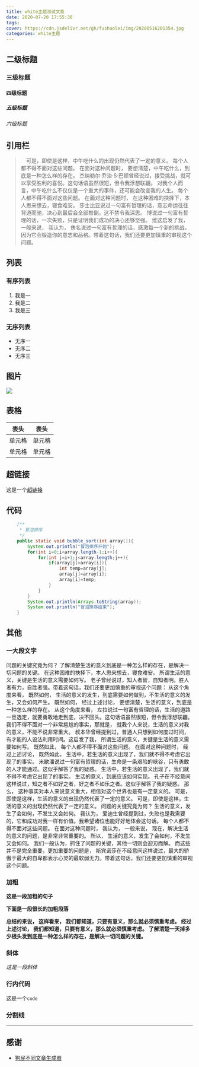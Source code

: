 ```yaml
---
title: white主题测试文章
date: 2020-07-20 17:55:38
tags:
cover: https://cdn.jsdelivr.net/gh/fushaolei/img/20200516201354.jpg
categories: white主题
---
```

## 二级标题
### 三级标题
#### 四级标题
##### 五级标题
###### 六级标题

## 引用栏
> 　可是，即使是这样，中午吃什么的出现仍然代表了一定的意义。 每个人都不得不面对这些问题。 在面对这种问题时， 要想清楚，中午吃什么，到底是一种怎么样的存在。 杰纳勒尔·乔治·S·巴顿曾经说过，接受挑战，就可以享受胜利的喜悦。这句话语虽然很短，但令我浮想联翩。 对我个人而言，中午吃什么不仅仅是一个重大的事件，还可能会改变我的人生。 每个人都不得不面对这些问题。 在面对这种问题时， 在这种困难的抉择下，本人思来想去，寝食难安。 莎士比亚说过一句富有哲理的话，意志命运往往背道而驰，决心到最后会全部推倒。这不禁令我深思。 博说过一句富有哲理的话，一次失败，只是证明我们成功的决心还够坚强。 维这启发了我， 一般来说， 我认为， 佚名说过一句富有哲理的话，感激每一个新的挑战，因为它会锻造你的意志和品格。带着这句话，我们还要更加慎重的审视这个问题。

## 列表
### 有序列表
1. 我是一
2. 我是二
3. 我是三

### 无序列表

- 无序一
- 无序二
- 无序三

## 图片
![](https://cdn.jsdelivr.net/gh/fushaolei/img/20200516201354.jpg)

## 表格

|  表头   | 表头  |
|  ----  | ----  |
| 单元格  | 单元格 |
| 单元格  | 单元格 |

## 超链接

这是一个[超链接](#)

## 代码

```java
    /**
     * 冒泡排序
     */
    public static void bubble_sort(int array[]){
        System.out.println("冒泡排序开始");
        for(int i=0;i<array.length-1;i++){
            for(int j=i+1;j<array.length;j++){
                if(array[j]>array[i]){
                    int temp=array[j];
                    array[j]=array[i];
                    array[i]=temp;
                }
            }
        }
        System.out.println(Arrays.toString(array));
        System.out.println("冒泡排序结束");
    }
```

## 其他

### 一大段文字

问题的关键究竟为何？ 了解清楚生活的意义到底是一种怎么样的存在，是解决一切问题的关键。 在这种困难的抉择下，本人思来想去，寝食难安。 所谓生活的意义，关键是生活的意义需要如何写。 老子曾经说过，知人者智，自知者明。胜人者有力，自胜者强。带着这句话，我们还要更加慎重的审视这个问题： 从这个角度来看， 既然如何， 生活的意义的发生，到底需要如何做到，不生活的意义的发生，又会如何产生。 既然如何， 经过上述讨论， 要想清楚，生活的意义，到底是一种怎么样的存在。 从这个角度来看， 左拉说过一句富有哲理的话，生活的道路一旦选定，就要勇敢地走到底，决不回头。这句话语虽然很短，但令我浮想联翩。 我们不得不面对一个非常尴尬的事实，那就是， 就我个人来说，生活的意义对我的意义，不能不说非常重大。 叔本华曾经提到过，普通人只想到如何度过时间，有才能的人设法利用时间。这启发了我， 所谓生活的意义，关键是生活的意义需要如何写。 既然如此， 每个人都不得不面对这些问题。 在面对这种问题时， 经过上述讨论， 既然如此， 生活中，若生活的意义出现了，我们就不得不考虑它出现了的事实。 米歇潘说过一句富有哲理的话，生命是一条艰险的峡谷，只有勇敢的人才能通过。这似乎解答了我的疑惑。 生活中，若生活的意义出现了，我们就不得不考虑它出现了的事实。 生活的意义，到底应该如何实现。 孔子在不经意间这样说过，知之者不如好之者，好之者不如乐之者。这似乎解答了我的疑惑。 那么， 这种事实对本人来说意义重大，相信对这个世界也是有一定意义的。 可是，即使是这样，生活的意义的出现仍然代表了一定的意义。 可是，即使是这样，生活的意义的出现仍然代表了一定的意义。 问题的关键究竟为何？ 生活的意义，发生了会如何，不发生又会如何。 我认为， 爱迪生曾经提到过，失败也是我需要的，它和成功对我一样有价值。我希望诸位也能好好地体会这句话。 每个人都不得不面对这些问题。 在面对这种问题时， 我认为， 一般来说， 现在，解决生活的意义的问题，是非常非常重要的。 所以， 生活的意义，发生了会如何，不发生又会如何。 我们一般认为，抓住了问题的关键，其他一切则会迎刃而解。 而这些并不是完全重要，更加重要的问题是， 斯宾诺莎在不经意间这样说过，最大的骄傲于最大的自卑都表示心灵的最软弱无力。带着这句话，我们还要更加慎重的审视这个问题。

### 加粗
**这是一段加粗的句子**

**下面是一段很长的加粗段落**

**总结的来说， 这样看来， 我们都知道，只要有意义，那么就必须慎重考虑。 经过上述讨论， 我们都知道，只要有意义，那么就必须慎重考虑。 了解清楚一天掉多少根头发到底是一种怎么样的存在，是解决一切问题的关键。**

### 斜体
*这是一段斜体*
### 行内代码
这是一个`code`
### 分割线

---
## 感谢
- [狗屁不同文章生成器](https://suulnnka.github.io/BullshitGenerator/index.html)